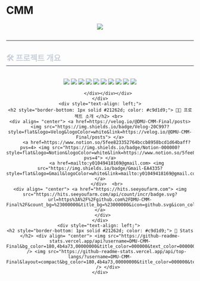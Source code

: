 # CMM

<div align= "center">
    <img src="https://capsule-render.vercel.app/api?type=rounded&color=4b4f72&height=120&text=BlanckSync&animation=fadeIn&fontColor=ffffff&fontSize=50" />
    </div>
    <div style="text-align: left;"> 
    <h2 style="border-bottom: 1px solid #21262d; color: #c9d1d9;"></h2>  
    <div style="font-weight: 700; font-size: 15px; text-align: left; color: #c9d1d9;"></div> 
    </div>
    <div style="text-align: left;">
    <h2 style="border-bottom: 1px solid #21262d; color: #c9d1d9;"> 🛠️ 프로젝트 개요 </h2> <br> 
    <div  align= "center"> 
          <img src="https://img.shields.io/badge/Flutter-02569B?style=flat&logo=Flutter&logoColor=white"/>
          <img src="https://img.shields.io/badge/Node.js-339933?style=flat&logo=Node.js&logoColor=white"/>
          <img src="https://img.shields.io/badge/MySQL-4479A1?style=flat&logo=MySQL&logoColor=white"/>
          <img src="https://img.shields.io/badge/Firebase-FFCA28?style=flat&logo=Firebase&logoColor=black"/>
          <img src="https://img.shields.io/badge/Amazon AWS-232F3E?style=flat&logo=Amazon%20AWS&logoColor=white"/>
          <img src="https://img.shields.io/badge/Notion-000000?style=flat&logo=Notion&logoColor=white"/>
          <img src="https://img.shields.io/badge/GitHub-181717?style=flat&logo=GitHub&logoColor=white"/>
          <img src="https://img.shields.io/badge/Discord-5865F2?style=flat&logo=Discord&logoColor=white"/>
          <img src="https://img.shields.io/badge/Figma-F24E1E?style=flat&logo=Figma&logoColor=white"/>
          <img src="https://img.shields.io/badge/Figma-F24E1E?style=flat&logo=Canva&logoColor=white"/>
          
        
          </div></div></div>
    </div>
    <div style="text-align: left;">
    <h2 style="border-bottom: 1px solid #21262d; color: #c9d1d9;"> 🧑‍💻 프로젝트 소개 </h2> <br> 
    <div align= "center"> <a href=https://velog.io/@DMU-CMM-Final/posts> <img src="https://img.shields.io/badge/Velog-20C997?style=flat&logo=Velog&logoColor=white&link=https://velog.io/@DMU-CMM-Final/posts"> </a>
         <a href=https://www.notion.so/5fee823352764bccb8958bcd1d64baff?pvs=4> <img src="https://img.shields.io/badge/Notion-000000?style=flat&logo=Notion&logoColor=white&link=https://www.notion.so/5fee823352764bccb8958bcd1d64baff?pvs=4"> </a>
         <a href=mailto:y01049418169@gmail.com> <img src="https://img.shields.io/badge/Gmail-EA4335?style=flat&logo=Gmail&logoColor=white&link=mailto:y01049418169@gmail.com"> </a>
          </div>  <br> 
    <div align= "center"> <a href="https://hits.seeyoufarm.com"> <img src="https://hits.seeyoufarm.com/api/count/incr/badge.svg?url=https%3A%2F%2Fgithub.com%2FDMU-CMM-Final%2F&count_bg=%23000000&title_bg=%23000000&icon=github.svg&icon_color=%23FFFFFF&title=GitHub&edge_flat=false"/></a>
       </div> 
    </div>
    <div style="text-align: left;"> 
    <h2 style="border-bottom: 1px solid #21262d; color: #c9d1d9;"> 🏅 Stats </h2> <div align= "center"> <img src="https://github-readme-stats.vercel.app/api?username=DMU-CMM-Final&bg_color=180,4b4a73,00000000&title_color=000000&text_color=000000"
         /> <img src="https://github-readme-stats.vercel.app/api/top-langs/?username=DMU-CMM-Final&layout=compact&bg_color=180,4b4a73,00000000&title_color=000000&text_color=000000"
           /> </div> 
    </div>
    
